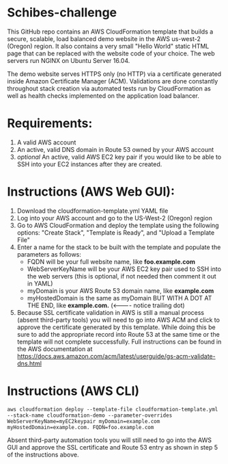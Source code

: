 # Schibes-challenge

This GitHub repo contains an AWS CloudFormation template that builds a secure, scalable, load balanced demo website in the AWS us-west-2 (Oregon) region. It also contains a very small "Hello World" static HTML page that can be replaced with the website code of your choice. The web servers run NGINX on Ubuntu Server 16.04.

The demo website serves HTTPS only (no HTTP) via a certificate generated inside Amazon Certificate Manager (ACM). Validations are done constantly throughout stack creation via automated tests run by CloudFormation as well as health checks implemented on the application load balancer.

# Requirements:

1) A valid AWS account
2) An active, valid DNS domain in Route 53 owned by your AWS account
3) *optional* An active, valid AWS EC2 key pair if you would like to be able to SSH into your EC2 instances after they are created.

# Instructions (AWS Web GUI):

1) Download the cloudformation-template.yml YAML file
2) Log into your AWS account and go to the US-West-2 (Oregon) region
3) Go to AWS CloudFormation and deploy the template using the following options: "Create Stack", "Template is Ready", and "Upload a Template File" 
4) Enter a name for the stack to be built with the template and populate the parameters as follows:
   * FQDN will be your full website name, like __foo.example.com__
   * WebServerKeyName will be your AWS EC2 key pair used to SSH into the web servers (this is optional, if not needed then comment it out in YAML) 
   * myDomain is your AWS Route 53 domain name, like __example.com__
   * myHostedDomain is the same as myDomain BUT WITH A DOT AT THE END, like __example.com.__     (<---- notice trailing dot)
5) Because SSL certificate validation in AWS is still a manual process (absent third-party tools) you will need to go into AWS ACM and click to approve the certificate generated by this template. While doing this be sure to add the appropriate record into Route 53 at the same time or the template will not complete successfully. Full instructions can be found in the AWS documentation at https://docs.aws.amazon.com/acm/latest/userguide/gs-acm-validate-dns.html
   
# Instructions (AWS CLI)

`aws cloudformation deploy --template-file cloudformation-template.yml --stack-name cloudformation-demo --parameter-overrides WebServerKeyName=myEC2keypair myDomain=example.com myHostedDomain=example.com. FQDN=foo.example.com`

Absent third-party automation tools you will still need to go into the AWS GUI and approve the SSL certificate and Route 53 entry as shown in step 5 of the instructions above.

